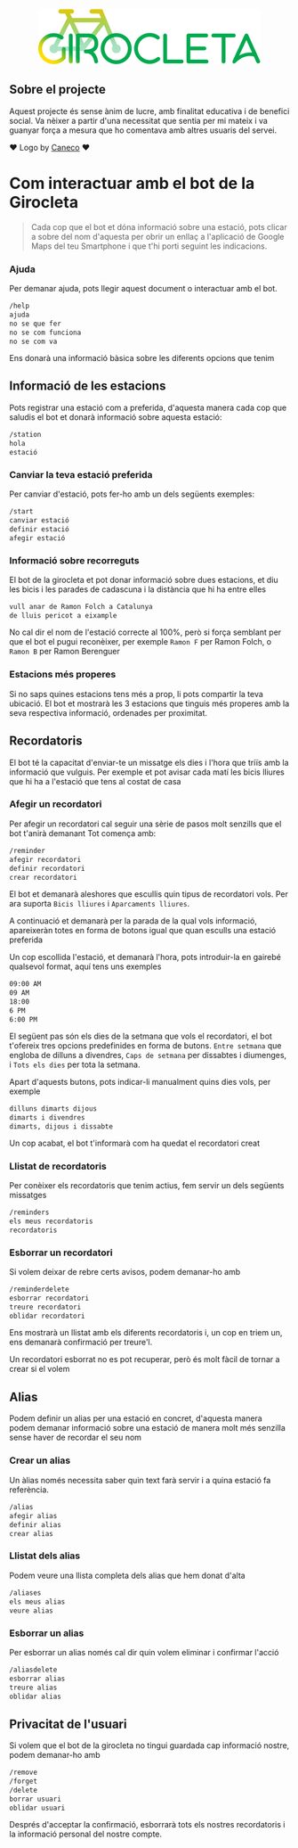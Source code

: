 <p align="center">
<img width="400" height="100" src="https://raw.githubusercontent.com/Lloople/bot-girocleta/master/art/logo.png" alt="Girocleta logo" />
</p>

## Sobre el projecte

Aquest projecte és sense ànim de lucre, amb finalitat educativa i de benefici social.
Va nèixer a partir d'una necessitat que sentia per mi mateix i va guanyar força a mesura
que ho comentava amb altres usuaris del servei.

❤️ Logo by [Caneco](https://twitter.com/caneco) ❤️


# Com interactuar amb el bot de la Girocleta


> Cada cop que el bot et dóna informació sobre una estació, pots clicar a sobre del nom
> d'aquesta per obrir un enllaç a l'aplicació de Google Maps del teu Smartphone i que t'hi
> porti seguint les indicacions.

### Ajuda

Per demanar ajuda, pots llegir aquest document o interactuar amb el bot.
```
/help
ajuda
no se que fer
no se com funciona
no se com va
```

Ens donarà una informació bàsica sobre les diferents opcions que tenim

## Informació de les estacions

Pots registrar una estació com a preferida, d'aquesta manera cada cop que saludis
el bot et donarà informació sobre aquesta estació:
```
/station
hola
estació
```

### Canviar la teva estació preferida

Per canviar d'estació, pots fer-ho amb un dels següents exemples:
```
/start
canviar estació
definir estació
afegir estació
```

### Informació sobre recorreguts

El bot de la girocleta et pot donar informació sobre dues estacions, et diu
les bicis i les parades de cadascuna i la distància que hi ha entre elles
```
vull anar de Ramon Folch a Catalunya
de lluis pericot a eixample
```

No cal dir el nom de l'estació correcte al 100%, però si força semblant per que el
bot el pugui reconèixer, per exemple `Ramon F` per Ramon Folch, o `Ramon B` per Ramon Berenguer

### Estacions més properes

Si no saps quines estacions tens més a prop, li pots compartir la teva ubicació.
El bot et mostrarà les 3 estacions que tinguis més properes amb la seva respectiva informació, ordenades per proximitat.

## Recordatoris

El bot té la capacitat d'enviar-te un missatge els dies i l'hora que triïs amb la informació
que vulguis. Per exemple et pot avisar cada matí les bicis lliures que hi ha a l'estació que
tens al costat de casa

### Afegir un recordatori

Per afegir un recordatori cal seguir una sèrie de pasos molt senzills que el bot t'anirà demanant
Tot comença amb:

```
/reminder
afegir recordatori
definir recordatori
crear recordatori
```
El bot et demanarà aleshores que escullis quin tipus de recordatori vols. Per ara suporta `Bicis lliures`
i `Aparcaments lliures`.

A continuació et demanarà per la parada de la qual vols informació, apareixeràn totes en forma de botons
igual que quan esculls una estació preferida

Un cop escollida l'estació, et demanarà l'hora, pots introduir-la en gairebé qualsevol format, aquí tens uns exemples
```
09:00 AM
09 AM
18:00
6 PM
6:00 PM
```
El següent pas són els dies de la setmana que vols el recordatori, el bot t'ofereix tres opcions
predefinides en forma de butons. `Entre setmana` que engloba de dilluns a divendres, `Caps de setmana`
per dissabtes i diumenges, i `Tots els dies` per tota la setmana.

Apart d'aquests butons, pots indicar-li manualment quins dies vols, per exemple
```
dilluns dimarts dijous
dimarts i divendres
dimarts, dijous i dissabte
```

Un cop acabat, el bot t'informarà com ha quedat el recordatori creat

### Llistat de recordatoris

Per conèixer els recordatoris que tenim actius, fem servir un dels següents missatges
```
/reminders
els meus recordatoris
recordatoris
```

### Esborrar un recordatori

Si volem deixar de rebre certs avisos, podem demanar-ho amb
```
/reminderdelete
esborrar recordatori
treure recordatori
oblidar recordatori
```

Ens mostrarà un llistat amb els diferents recordatoris i, un cop en triem un, ens demanarà
confirmació per treure'l.

Un recordatori esborrat no es pot recuperar, però és molt fàcil de tornar a crear si el volem

## Alias

Podem definir un alias per una estació en concret, d'aquesta manera podem demanar informació sobre
una estació de manera molt més senzilla sense haver de recordar el seu nom

### Crear un alias

Un àlias només necessita saber quin text farà servir i a quina estació fa referència.

```
/alias
afegir alias
definir alias
crear alias
```

### Llistat dels alias

Podem veure una llista completa dels alias que hem donat d'alta

```
/aliases
els meus alias
veure alias
```

### Esborrar un alias

Per esborrar un alias només cal dir quin volem eliminar i confirmar l'acció

```
/aliasdelete
esborrar alias
treure alias
oblidar alias
```

## Privacitat de l'usuari

Si volem que el bot de la girocleta no tingui guardada cap informació nostre, podem demanar-ho amb
```
/remove
/forget
/delete
borrar usuari
oblidar usuari
```

Després d'acceptar la confirmació, esborrarà tots els nostres recordatoris i la informació personal del nostre compte.
